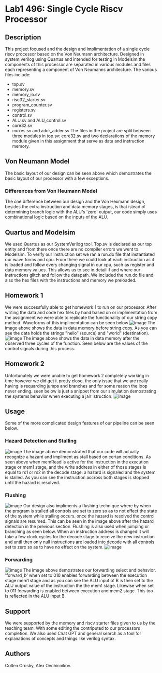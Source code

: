 # Lab1 496: Single Cycle Riscv Processor
## Description
  This project focused and the design and implimentation of a single cycle riscv processor based on the Von Neumann architecture. Designed in system verilog using Quartus and intended for testing in Modelsim the components of this processor are separated in various modules and files each representing a component of Von Neumanns architecture. The various files include:
* top.sv
* memory.sv
* memory_io.sv
* risc32_starter.sv
* program_counter.sv 
* registers.sv
* control.sv
* ALU.sv and ALU_control.sv
* core32.sv
* muxes.sv and addr_adder.sv
  The files in the project are split between three modules in top.sv: core32.sv and two declarations of the memory module given in this assignment that serve as data and instruction memory.
##  Von Neumann Model

  The basic layout of our design can be seen above which demostrates the basic layout of our processor with a few exceptions.
### Differences from Von Heumann Model
  The one difference between our design and the Von Heumann design, besides the extra instruction and data memory stages, is that istead of determining 
  branch logic with the ALU's 'zero' output, our code simply uses combinational logic based on the inputs of the ALU.
## Quartus and Modelsim
  We used Quartus as our SystemVerilog tool. Top.sv is declared as our top entity and from there once there are no compiler errors we went to Modelsim. To verify our instruction set we ran a run.do file that instantiated our wave forms and cpu. From there we could look at each instruction as it is loaded and follow every changing signal in our cpu, such as register and data memory values. This allows us to see in detail if and where our instructions glitch and follow the datapath. We included the run.do file and also the hex files with the instructions and memory we preloaded.
## Homework 1
  We were successfully able to get homework 1 to run on our processor. After writing the data and code hex files by hand based on or implimentation from the assignment we were able to replicate the functionality of our string copy method. Waveforms of this implimentation can be seen below
![image](https://github.com/ccolten3/496stuff/assets/156143216/54c8b1cd-4e1c-4abc-958f-60ae159ad328)
  The image above shows the data in data memory before string copy. As you can see the data holds the strings "hello" (source) and "world" (destination).
![image](https://github.com/ccolten3/496stuff/assets/156143216/b6742061-e352-4d72-9bf4-ea04172410b8)
  The image above shows the data in data memory after the observed three cycles of the function. Seen below are the values of the control signals during this process. 
## Homework 2
  Unfortunately we were unable to get homework 2 completely working in time however we did get it pretty close. the only issue that we are really having is requarding jumps and branches and for some reason the loop never ending. seen below is just a snippet from our simulation demostrating the systems behavior when executing a jalr istruction. 
  ![image](https://github.com/ccolten3/496stuff/assets/156143216/48e4ac1b-2364-4c68-869c-9311a6b00209)
## Usage 
  Some of the more complicated design features of our pipeline can be seen below.
### Hazard Detection and Stalling 
![image](https://github.com/ccolten3/496stuff/assets/156143216/9ccf3e6f-fc4d-4459-b875-17b5a245f14b)
  The image above demonstrated that our code will actually recognize a hazard and impliment as stall based on certan conditions. As seen above when memRead is active for the instruction in the execution stage or mem1 stage, and the write address in either of those stages is equal to rs1 or rs2 in the decode stage, a hazard is signaled and the system is stalled. As you can see the instruction accross both stages is stopped until the hazard is resolved.
### Flushing
![image](https://github.com/ccolten3/496stuff/assets/156143216/a5ef9640-7a3f-4c4c-92ca-1323478b03c4)
  Our design also impliments a flushing technique where by when the program is stalled all controls are set to zero so as to not effect the state of the system while stalling occurs. once the hazard is resolved the control signals are resumed. This can be seen in the image above after the hazard detection in the previous section. 
  Flushing is also used when jumping or branching as seen below. When an instruction address is changed it will take a few clock cycles for the decode stage to receive the new instruction and until then only null instructions are loaded into decode with all controls set to zero so as to have no effect on the system.
![image](https://github.com/ccolten3/496stuff/assets/156143216/248d914e-edf2-4b07-9343-0bb9a94fd85d)
### Forwarding
![image](https://github.com/ccolten3/496stuff/assets/156143216/71a0fbfd-cb87-4067-be81-ad499bcfecea)
  The image above demostrates our forwarding select and behavior. 'forward_b' when set to 010 enables forwarding between the execution stage mem1 stage and as you can see the ALU input of B is then set to the ALU output value of the instruction the the mem1 stage. Likewise when set to 011 forwarding is enabled between execution and mem2 stage. This too is reflected in the ALU input B.  
## Support 
  We were supported by the memory and riscv starter files given to us by the teaching team. With some editing the contriputed to our processors completion. We also used Chat GPT and general search as a tool for explanations of concepts and things like verilog syntax.
## Authors
Colten Crosby, Alex Ovchinnikov.

  
